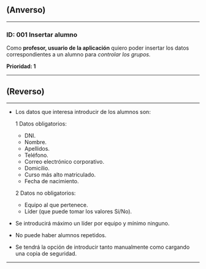 ## (Anverso)
---

### **ID:** 001 **Insertar alumno**

Como **profesor, usuario de la aplicación** quiero poder insertar los datos correspondientes a un alumno para *controlar los grupos.*

__Prioridad: 1__

---

## (Reverso)

---

* Los datos que interesa introducir de los alumnos son:

    1 Datos obligatorios: 
    
    * DNI.
    * Nombre.
    * Apellidos.
    * Teléfono.
    * Correo electrónico corporativo.
    * Domicilio.
    * Curso más alto matriculado.
    * Fecha de nacimiento.

    2 Datos no obligatorios: 
    
    * Equipo al que pertenece.
    * Líder (que puede tomar los valores Sí/No).

* Se introducirá máximo un líder por equipo y mínimo ninguno.
* No puede haber alumnos repetidos.
* Se tendrá la opción de introducir tanto manualmente como cargando una copia de seguridad.

---
